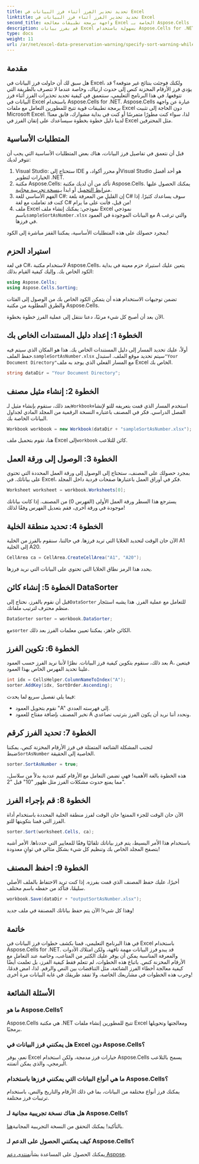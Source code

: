 ```yaml
---
title: تحديد تحذير الفرز أثناء فرز البيانات في Excel
linktitle: تحديد تحذير الفرز أثناء فرز البيانات في Excel
second_title: واجهة برمجة تطبيقات معالجة Excel الخاصة بـ Aspose.Cells .NET
description: قم بفرز بيانات Excel بسهولة باستخدام Aspose.Cells for .NET. تعرّف على استراتيجيات خطوة بخطوة لإدارة بيانات Excel بفعالية في هذا البرنامج التعليمي الشامل.
type: docs
weight: 11
url: /ar/net/excel-data-preservation-warning/specify-sort-warning-while-sorting-data-in-excel/
---
```

## مقدمة

هل سبق لك أن حاولت فرز البيانات في Excel، ولكنك فوجئت بنتائج غير متوقعة؟ قد يؤدي فرز الأرقام المخزنة كنص إلى حدوث ارتباك، وخاصة عندما لا تتصرف بالطريقة التي تتوقعها. في هذا البرنامج التعليمي، سنتعمق في كيفية تحديد تحذيرات الفرز أثناء فرز البيانات في Excel باستخدام Aspose.Cells for .NET. Aspose.Cells عبارة عن واجهة برمجة تطبيقات قوية تتيح للمطورين التعامل مع ملفات Excel دون الحاجة إلى تثبيت Microsoft Excel. لذا، سواء كنت مطورًا متمرسًا أو كنت في بداية مشوارك، فابق معنا! لدينا دليل خطوة بخطوة سيساعدك على إتقان الفرز في Excel مثل المحترفين.

## المتطلبات الأساسية

قبل أن نتعمق في تفاصيل فرز البيانات، هناك بعض المتطلبات الأساسية التي يجب أن تتوفر لديك:

1. Visual Studio: ستحتاج إلى IDE أو محرر أكواد، وVisual Studio هو أحد أفضل الخيارات لتطوير .NET.
2.  مكتبة Aspose.Cells: تأكد من أن لديك مكتبة Aspose.Cells. يمكنك الحصول عليها من[رابط التحميل](https://releases.aspose.com/cells/net/) أو ابدأ بـ[نسخة تجريبية مجانية](https://releases.aspose.com/).
3. الفهم الأساسي للغة C#: إن القليل من المعرفة بلغة C# سوف يساعدك كثيرًا. إذا كنت قد تعاملت مع لغة C# من قبل، فأنت على ما يرام!
4.  ملف Excel نموذجي: يمكنك إنشاء ملف Excel نموذجي باسم`sampleSortAsNumber.xlsx` مع البيانات الموجودة في العمود A والتي ترغب في فرزها.

بمجرد حصولك على هذه المتطلبات الأساسية، يمكننا القفز مباشرة إلى الكود!

## استيراد الحزم

في لغة C#، لاستخدام مكتبة Aspose.Cells، يتعين عليك استيراد حزم معينة في بداية الكود الخاص بك. وإليك كيفية القيام بذلك:

```csharp
using Aspose.Cells;
using Aspose.Cells.Sorting;
```
تضمن توجيهات الاستخدام هذه أن يتمكن الكود الخاص بك من الوصول إلى الفئات والطرق المطلوبة من مكتبة Aspose.Cells.

الآن بعد أن أصبح كل شيء مرتبًا، دعنا ننتقل إلى عملية الفرز خطوة بخطوة.

## الخطوة 1: إعداد دليل المستندات الخاص بك

 أولاً، عليك تحديد المسار إلى دليل المستندات الخاص بك. هذا هو المكان الذي سيتم فيه حفظ الملف.`sampleSortAsNumber.xlsx` سيتم تحديد موقع الملف. استبدل`"Your Document Directory"`مع المسار الفعلي الذي يوجد به ملف Excel الخاص بك.

```csharp
string dataDir = "Your Document Directory";
```

## الخطوة 2: إنشاء مثيل مصنف

 بعد ذلك، ستقوم بإنشاء مثيل لـ`Workbook`استخدم المسار الذي قمت بتعريفه للتو لإنشاء الفصل الدراسي. فكر في المصنف باعتباره النسخة الرقمية من المجلد المادي لجداول البيانات الخاصة بك.

```csharp
Workbook workbook = new Workbook(dataDir + "sampleSortAsNumber.xlsx");
```

 هنا، نقوم بتحميل ملف Excel إلى`workbook` كائن للتلاعب.

## الخطوة 3: الوصول إلى ورقة العمل

بمجرد حصولك على المصنف، ستحتاج إلى الوصول إلى ورقة العمل المحددة التي تحتوي على بياناتك. في Excel، فكر في أوراق العمل باعتبارها صفحات فردية داخل المجلد.

```csharp
Worksheet worksheet = workbook.Worksheets[0];
```

يسترجع هذا السطر ورقة العمل الأولى (الفهرس 0) من المصنف. إذا كانت بياناتك موجودة في ورقة أخرى، فقم بتعديل الفهرس وفقًا لذلك!

## الخطوة 4: تحديد منطقة الخلية

الآن حان الوقت لتحديد الخلايا التي تريد فرزها. في حالتنا، سنقوم بالفرز من الخلية A1 إلى الخلية A20. 

```csharp
CellArea ca = CellArea.CreateCellArea("A1", "A20");
```

يحدد هذا الرمز نطاق الخلايا التي تحتوي على البيانات التي نريد فرزها. 

## الخطوة 5: إنشاء كائن DataSorter

 قبل أن نقوم بالفرز، نحتاج إلى`DataSorter` للتعامل مع عملية الفرز. هذا يشبه استئجار منظم محترف لترتيب ملفاتك.

```csharp
DataSorter sorter = workbook.DataSorter;
```

 مع`sorter` الكائن جاهز، يمكننا تعيين معلمات الفرز بعد ذلك.

## الخطوة 6: تكوين الفرز

بعد ذلك، سنقوم بتكوين كيفية فرز البيانات. نظرًا لأننا نريد الفرز حسب العمود A، فيتعين علينا تحديد الفهرس الخاص بهذا العمود.

```csharp
int idx = CellsHelper.ColumnNameToIndex("A");
sorter.AddKey(idx, SortOrder.Ascending);
```

فيما يلي تفصيل سريع لما يحدث:
- نقوم بتحويل العمود "A" إلى فهرسته العددي.
- نخبر المصنف بإضافة مفتاح للعمود A ونحدد أننا نريد أن يكون الفرز بترتيب تصاعدي.

## الخطوة 7: تحديد الفرز كرقم

 لتجنب المشكلة الشائعة المتمثلة في فرز الأرقام المخزنة كنص، يمكننا ضبط`SortAsNumber` الخاصية إلى الحقيقة.

```csharp
sorter.SortAsNumber = true;
```

هذه الخطوة بالغة الأهمية! فهي تضمن التعامل مع الأرقام كقيم عددية بدلاً من سلاسل، مما يمنع حدوث مشكلات الفرز مثل ظهور "10" قبل "2".

## الخطوة 8: قم بإجراء الفرز

الآن حان الوقت للجزء الممتع! حان الوقت لفرز منطقة الخلية المحددة باستخدام أداة الفرز التي قمنا بتكوينها للتو.

```csharp
sorter.Sort(worksheet.Cells, ca);
```

باستخدام هذا الأمر البسيط، يتم فرز بياناتك تلقائيًا وفقًا للمعايير التي حددناها. الأمر أشبه بتصفح المجلد الخاص بك وتنظيم كل شيء بشكل مثالي في ثوانٍ معدودة!

## الخطوة 9: احفظ المصنف

أخيرًا، عليك حفظ المصنف الذي قمت بفرزه. إذا كنت تريد الاحتفاظ بالملف الأصلي سليمًا، فتأكد من حفظه باسم مختلف.

```csharp
workbook.Save(dataDir + "outputSortAsNumber.xlsx");
```

وهذا كل شيء! الآن يتم حفظ بياناتك المصنفة في ملف جديد!

## خاتمة

في هذا البرنامج التعليمي، قمنا بكشف خطوات فرز البيانات في Excel باستخدام Aspose.Cells for .NET. قد يبدو فرز البيانات مهمة تافهة، ولكن امتلاك الأدوات والمعرفة المناسبة يمكن أن يوفر عليك الكثير من المتاعب، وخاصة عند التعامل مع الأرقام المخزنة كنص. باتباع هذه الخطوات، لم تتعلم فقط كيفية الفرز، بل تعلمت أيضًا كيفية معالجة أخطاء الفرز الشائعة، مثل التناقضات بين النص والرقم. لذا، امض قدمًا، وجرب هذه الخطوات في مشاريعك الخاصة، ولا تفقد طريقك في غابة البيانات مرة أخرى!

## الأسئلة الشائعة

### ما هو Aspose.Cells؟  
Aspose.Cells هي مكتبة .NET تتيح للمطورين إنشاء ملفات Excel ومعالجتها وتحويلها برمجيًا.

### هل يمكنني فرز البيانات في Excel دون Aspose.Cells؟  
نعم، يوفر Excel خيارات فرز مدمجة، ولكن استخدام Aspose.Cells يسمح بالتلاعب البرمجي، والذي يمكن أتمتته.

### ما هي أنواع البيانات التي يمكنني فرزها باستخدام Aspose.Cells؟  
يمكنك فرز أنواع مختلفة من البيانات، بما في ذلك الأرقام والتاريخ والنص، باستخدام ترتيبات فرز مختلفة.

### هل هناك نسخة تجريبية مجانية لـ Aspose.Cells؟  
 بالتأكيد! يمكنك التحقق من النسخة التجريبية المجانية[هنا](https://releases.aspose.com/).

### كيف يمكنني الحصول على الدعم لـ Aspose.Cells؟  
 يمكنك الحصول على المساعدة بشأن[منتدى دعم Aspose](https://forum.aspose.com/c/cells/9).